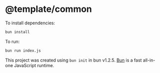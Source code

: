 # @template/common

To install dependencies:

```bash
bun install
```

To run:

```bash
bun run index.js
```

This project was created using `bun init` in bun v1.2.5. [Bun](https://bun.sh) is a fast all-in-one JavaScript runtime.
